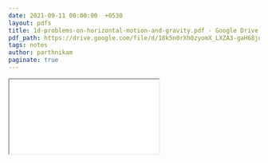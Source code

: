```yaml
---
date: 2021-09-11 00:00:00  +0530
layout: pdfs
title: 1d-problems-on-horizontal-motion-and-gravity.pdf - Google Drive
pdf_path: https://drive.google.com/file/d/18k5n0rXh0zyomX_LXZA3-gaH68juM_2t/preview?usp=sharing
tags: notes
author: parthnikam
paginate: true
---
```


<iframe class="embed-pdf" src="{{ page.pdf_path }}#toolbar=0" seamless="seamless" scrolling="no" style="overflow:hidden"></iframe>
